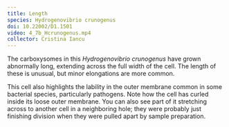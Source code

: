 ```yaml
---
title: Length
species: Hydrogenovibrio crunogenus 
doi: 10.22002/D1.1501
video: 4_7b_Hcrunogenus.mp4
collector: Cristina Iancu
---
```


The carboxysomes in this *Hydrogenovibrio crunogenus* have grown abnormally long, extending across the full width of the cell. The length of these is unusual, but minor elongations are more common.

This cell also highlights the lability in the outer membrane common in some bacterial species, particularly pathogens. Note how the cell has curled inside its loose outer membrane. You can also see part of it stretching across to another cell in a neighboring hole; they were probably just finishing division when they were pulled apart by sample preparation.

